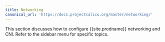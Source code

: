 ```yaml
---
title: Networking
canonical_url: 'https://docs.projectcalico.org/master/networking/'
---
```


This section discusses how to configure {{site.prodname}} networking and CNI. Refer
to the sidebar menu for specific topics.
